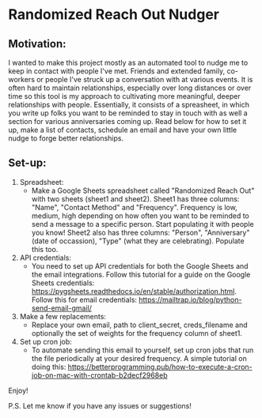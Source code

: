 # Randomized Reach Out Nudger

## Motivation:

I wanted to make this project mostly as an automated tool to nudge me to keep in contact with people I've met. Friends and extended family, co-workers or people I've struck up a conversation with at various events. It is often hard to maintain relationships, especially over long distances or over time so this tool is my approach to cultivating more meaningful, deeper relationships with people.
Essentially, it consists of a spreasheet, in which you write up folks you want to be reminded to stay in touch with as well a section for various anniversaries coming up. Read below for how to set it up, make a list of contacts, schedule an email and have your own little nudge to forge better relationships.

## Set-up:

1. Spreadsheet:
   - Make a Google Sheets spreadsheet called "Randomized Reach Out" with two sheets (sheet1 and sheet2). Sheet1 has three columns: "Name", "Contact Method" and "Frequency". Frequency is low, medium, high depending on how often you want to be reminded to send a message to a specific person. Start populating it with people you know! Sheet2 also has three columns: "Person", "Anniversary" (date of occassion), "Type" (what they are celebrating). Populate this too.
2. API credentials:
   - You need to set up API credentials for both the Google Sheets and the email integrations. Follow this tutorial for a guide on the Google Sheets credentials: https://pygsheets.readthedocs.io/en/stable/authorization.html. Follow this for email credentials: https://mailtrap.io/blog/python-send-email-gmail/
3. Make a few replacements:
   - Replace your own email, path to client_secret, creds_filename and optionally the set of weights for the frequency column of sheet1.
4. Set up cron job:
   - To automate sending this email to yourself, set up cron jobs that run the file periodically at your desired frequency. A simple tutorial on doing this: https://betterprogramming.pub/how-to-execute-a-cron-job-on-mac-with-crontab-b2decf2968eb
  
Enjoy!

P.S. Let me know if you have any issues or suggestions!
